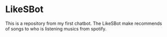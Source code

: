 # LikeSBot
This is a repository from my first chatbot. The LikeSBot make recommends of songs to who is listening musics from spotify.
